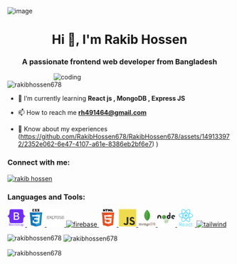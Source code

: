 ![image](https://i.ibb.co/Km0T9Rf/Front-end.png)
<h1 align="center">Hi 👋, I'm Rakib Hossen</h1>
<h3 align="center">A passionate frontend web developer from Bangladesh</h3>

<img align='right' alt='coding' width='400' src='https://user-images.githubusercontent.com/115187902/230700872-d5f44b85-56c7-4e27-80a4-6e2db901e60c.gif'>

<p align="left"> <img src="https://komarev.com/ghpvc/?username=rakibhossen678&label=Profile%20views&color=0e75b6&style=flat" alt="rakibhossen678" /> </p>

- 🌱 I’m currently learning **React js , MongoDB , Express JS**

- 📫 How to reach me **rh491464@gmail.com**

- 📄 Know about my experiences (https://github.com/RakibHossen678/RakibHossen678/assets/149133972/2352e062-6e47-4107-a61e-8386eb2bf6e7)
)

<h3 align="left">Connect with me:</h3>
<p align="left">
<a href="https://linkedin.com/in/rakib hossen" target="blank"><img align="center" src="https://raw.githubusercontent.com/rahuldkjain/github-profile-readme-generator/master/src/images/icons/Social/linked-in-alt.svg" alt="rakib hossen" height="30" width="40" /></a>
</p>

<h3 align="left">Languages and Tools:</h3>
<p align="left flex justify-between item-center"> <a href="https://getbootstrap.com" target="_blank" rel="noreferrer"> <img src="https://raw.githubusercontent.com/devicons/devicon/master/icons/bootstrap/bootstrap-plain-wordmark.svg" alt="bootstrap" width="40" height="40"/> </a> <a href="https://www.w3schools.com/css/" target="_blank" rel="noreferrer"> <img src="https://raw.githubusercontent.com/devicons/devicon/master/icons/css3/css3-original-wordmark.svg" alt="css3" width="40" height="40"/> </a> <a href="https://expressjs.com" target="_blank" rel="noreferrer"> <img src="https://raw.githubusercontent.com/devicons/devicon/master/icons/express/express-original-wordmark.svg" alt="express" width="40" height="40"/> </a> <a href="https://firebase.google.com/" target="_blank" rel="noreferrer"> <img src="https://www.vectorlogo.zone/logos/firebase/firebase-icon.svg" alt="firebase" width="40" height="40"/> </a> <a href="https://www.w3.org/html/" target="_blank" rel="noreferrer"> <img src="https://raw.githubusercontent.com/devicons/devicon/master/icons/html5/html5-original-wordmark.svg" alt="html5" width="40" height="40"/> </a> <a href="https://developer.mozilla.org/en-US/docs/Web/JavaScript" target="_blank" rel="noreferrer"> <img src="https://raw.githubusercontent.com/devicons/devicon/master/icons/javascript/javascript-original.svg" alt="javascript" width="40" height="40"/> </a> <a href="https://www.mongodb.com/" target="_blank" rel="noreferrer"> <img src="https://raw.githubusercontent.com/devicons/devicon/master/icons/mongodb/mongodb-original-wordmark.svg" alt="mongodb" width="40" height="40"/> </a> <a href="https://nodejs.org" target="_blank" rel="noreferrer"> <img src="https://raw.githubusercontent.com/devicons/devicon/master/icons/nodejs/nodejs-original-wordmark.svg" alt="nodejs" width="40" height="40"/> </a> <a href="https://reactjs.org/" target="_blank" rel="noreferrer"> <img src="https://raw.githubusercontent.com/devicons/devicon/master/icons/react/react-original-wordmark.svg" alt="react" width="40" height="40"/> </a> <a href="https://tailwindcss.com/" target="_blank" rel="noreferrer"> <img src="https://www.vectorlogo.zone/logos/tailwindcss/tailwindcss-icon.svg" alt="tailwind" width="40" height="40"/> </a> </p>

<p><img align="left" src="https://github-readme-stats.vercel.app/api/top-langs?username=rakibhossen678&show_icons=true&locale=en&layout=compact" alt="rakibhossen678" /></p>

<p>&nbsp;<img align="center" src="https://github-readme-stats.vercel.app/api?username=rakibhossen678&show_icons=true&locale=en" alt="rakibhossen678" /></p>

<p><img align="center" src="https://github-readme-streak-stats.herokuapp.com/?user=rakibhossen678&" alt="rakibhossen678" /></p>
